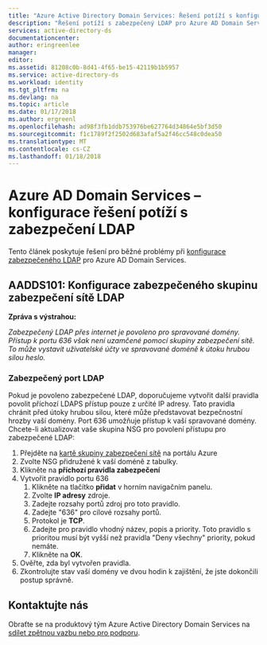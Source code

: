 ```yaml
---
title: "Azure Active Directory Domain Services: Řešení potíží s konfigurací zabezpečení LDAP | Microsoft Docs"
description: "Řešení potíží s zabezpečený LDAP pro Azure AD Domain Services"
services: active-directory-ds
documentationcenter: 
author: eringreenlee
manager: 
editor: 
ms.assetid: 81208c0b-8d41-4f65-be15-42119b1b5957
ms.service: active-directory-ds
ms.workload: identity
ms.tgt_pltfrm: na
ms.devlang: na
ms.topic: article
ms.date: 01/17/2018
ms.author: ergreenl
ms.openlocfilehash: ad98f3fb1ddb753976be627764d34864e5bf3d50
ms.sourcegitcommit: f1c1789f2f2502d683afaf5a2f46cc548c0dea50
ms.translationtype: MT
ms.contentlocale: cs-CZ
ms.lasthandoff: 01/18/2018
---
```

# <a name="azure-ad-domain-services---troubleshooting-secure-ldap-configuration"></a>Azure AD Domain Services – konfigurace řešení potíží s zabezpečení LDAP

Tento článek poskytuje řešení pro běžné problémy při [konfigurace zabezpečeného LDAP](active-directory-ds-admin-guide-configure-secure-ldap.md) pro Azure AD Domain Services.

## <a name="aadds101-secure-ldap-network-security-group-configuration"></a>AADDS101: Konfigurace zabezpečeného skupinu zabezpečení sítě LDAP

**Zpráva s výstrahou:**

*Zabezpečený LDAP přes internet je povoleno pro spravované domény. Přístup k portu 636 však není uzamčené pomocí skupiny zabezpečení sítě. To může vystavit uživatelské účty ve spravované doméně k útoku hrubou silou heslo.*

### <a name="secure-ldap-port"></a>Zabezpečený port LDAP

Pokud je povoleno zabezpečené LDAP, doporučujeme vytvořit další pravidla povolit příchozí LDAPS přístup pouze z určité IP adresy. Tato pravidla chránit před útoky hrubou silou, které může představovat bezpečnostní hrozby vaší domény. Port 636 umožňuje přístup k vaší spravované domény. Chcete-li aktualizovat vaše skupina NSG pro povolení přístupu pro zabezpečené LDAP:

1. Přejděte na [kartě skupiny zabezpečení sítě](https://portal.azure.com/#blade/HubsExtension/Resources/resourceType/Microsoft.Network%2FNetworkSecurityGroups) na portálu Azure
2. Zvolte NSG přidružené k vaší doméně z tabulky.
3. Klikněte na **příchozí pravidla zabezpečení**
4. Vytvořit pravidlo portu 636
   1. Klikněte na tlačítko **přidat** v horním navigačním panelu.
   2. Zvolte **IP adresy** zdroje.
   3. Zadejte rozsahy portů zdroj pro toto pravidlo.
   4. Zadejte "636" pro cílové rozsahy portů.
   5. Protokol je **TCP**.
   6. Zadejte pro pravidlo vhodný název, popis a priority. Toto pravidlo s prioritou musí být vyšší než pravidla "Deny všechny" priority, pokud nemáte.
   7. Klikněte na **OK**.
5. Ověřte, zda byl vytvořen pravidla.
6. Zkontrolujte stav vaší domény ve dvou hodin k zajištění, že jste dokončili postup správně.


## <a name="contact-us"></a>Kontaktujte nás
Obraťte se na produktový tým Azure Active Directory Domain Services na [sdílet zpětnou vazbu nebo pro podporu](active-directory-ds-contact-us.md).
